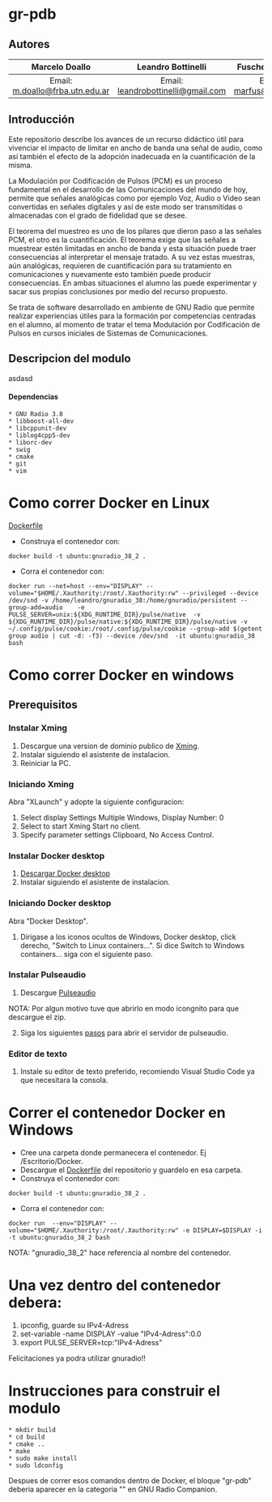 # gr-pdb

## Autores

  Marcelo Doallo                    |  Leandro Bottinelli                    | Fuschetto Martin
:----------------------------------:|:--------------------------------------:|:-------------------------:
Email: <m.doallo@frba.utn.edu.ar>   | Email: <leandrobottinelli@gmail.com>   | Email: <marfus@hotmail.es>

## Introducción

Este repositorio describe los avances de un recurso didáctico útil para vivenciar el impacto de limitar en ancho de banda una señal de audio, como así también el efecto de la adopción inadecuada en la cuantificación de la misma. 

La Modulación por Codificación de Pulsos (PCM) es un proceso fundamental en el desarrollo de las Comunicaciones del mundo de hoy, permite que señales analógicas como por ejemplo Voz, Audio o Video sean convertidas en señales digitales y así de este modo ser transmitidas o almacenadas con el grado de fidelidad que se desee.

El teorema del muestreo es uno de los pilares que dieron paso a las señales PCM, el otro es la cuantificación. El teorema exige que las señales a muestrear estén limitadas en ancho de banda y esta situación puede traer consecuencias al interpretar el mensaje tratado. A su vez estas muestras, aún analógicas, requieren de cuantificación para su tratamiento en comunicaciones y nuevamente esto también puede producir consecuencias. En ambas situaciones el alumno las puede experimentar y sacar sus propias conclusiones por medio del recurso propuesto.

Se trata de software desarrollado en ambiente de GNU Radio que permite realizar experiencias útiles para la formación por competencias centradas en el alumno, al momento de tratar el tema Modulación por Codificación de Pulsos en cursos iniciales de Sistemas de Comunicaciones.

## Descripcion del modulo 

asdasd

#### Dependencias

    * GNU Radio 3.8
    * libboost-all-dev   
    * libcppunit-dev
    * liblog4cpp5-dev
    * liborc-dev
    * swig 
    * cmake 
    * git
    * vim 

Como correr Docker en Linux 
==============================

[Dockerfile](link)

* Construya el contenedor con:
```
docker build -t ubuntu:gnuradio_38_2 . 
```

* Corra el contenedor con:
```
docker run --net=host --env="DISPLAY" --volume="$HOME/.Xauthority:/root/.Xauthority:rw" --privileged --device /dev/snd -v /home/leandro/gnuradio_38:/home/gnuradio/persistent --group-add=audio    -e PULSE_SERVER=unix:${XDG_RUNTIME_DIR}/pulse/native  -v ${XDG_RUNTIME_DIR}/pulse/native:${XDG_RUNTIME_DIR}/pulse/native -v ~/.config/pulse/cookie:/root/.config/pulse/cookie --group-add $(getent group audio | cut -d: -f3) --device /dev/snd  -it ubuntu:gnuradio_38 bash
```

Como correr Docker en windows 
==============================

## Prerequisitos

### Instalar Xming
1) Descargue una version de dominio publico de [Xming](https://sourceforge.net/projects/xming/files/Xming/6.9.0.31/Xming-6-9-0-31-setup.exe/download).
2) Instalar siguiendo el asistente de instalacion. 
3) Reiniciar la PC. 

### Iniciando Xming

Abra "XLaunch" y adopte la siguiente configuracion:

1) Select display Settings Multiple Windows, Display Number: 0
2) Select to start Xming Start no client.
3) Specify parameter settings Clipboard, No Access Control.

### Instalar Docker desktop

1) [Descargar Docker desktop](https://docs.docker.com/desktop/windows/install/)
2) Instalar siguiendo el asistente de instalacion. 

### Iniciando Docker desktop

Abra "Docker Desktop".

1) Dirigase a los iconos ocultos de Windows, Docker desktop, click derecho, "Switch to Linux containers...". Si dice Switch to Windows containers... siga con el siguiente paso.

### Instalar Pulseaudio

1) Descargue [Pulseaudio](http://bosmans.ch/pulseaudio/pulseaudio-1.1.zip) 

NOTA: Por algun motivo tuve que abrirlo en modo icongnito para que descargue el zip.

2) Siga los siguientes [pasos](https://x410.dev/cookbook/wsl/enabling-sound-in-wsl-ubuntu-let-it-sing/) para abrir el servidor de pulseaudio.

### Editor de texto

1) Instale su editor de texto preferido, recomiendo Visual Studio Code ya que necesitara la consola.


Correr el contenedor Docker en Windows
=======================================


* Cree una carpeta donde permanecera el contenedor. Ej /Escritorio/Docker.
* Descargue el [Dockerfile](link) del repositorio y guardelo en esa carpeta.
* Construya el contenedor con:

```
docker build -t ubuntu:gnuradio_38_2 . 
```

* Corra el contenedor con:

```
docker run  --env="DISPLAY" --volume="$HOME/.Xauthority:/root/.Xauthority:rw" -e DISPLAY=$DISPLAY -i -t ubuntu:gnuradio_38_2 bash
```

NOTA: "gnuradio_38_2" hace referencia al nombre del contenedor.

Una vez dentro del contenedor debera: 
=======================================

1) ipconfig, guarde su IPv4-Adress
2) set-variable -name DISPLAY -value "IPv4-Adress":0.0
3) export PULSE_SERVER=tcp:"IPv4-Adress"


Felicitaciones ya podra utilizar gnuradio!!


Instrucciones para construir el modulo
=======================================
    * mkdir build
    * cd build
    * cmake ..
    * make
    * sudo make install
    * sudo ldconfig


Despues de correr esos comandos dentro de Docker, el bloque "gr-pdb" deberia aparecer en la categoria "" en GNU Radio Companion.
